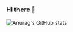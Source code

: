 ### Hi there 👋

![Anurag's GitHub stats](https://github-readme-stats.vercel.app/api?username=Anzai1026&theme=moltack&show_icons=true)
<picture>
  <source media="(prefers-color-scheme: dark)" srcset="https://user-images.githubusercontent.com/25423296/163456776-7f95b81a-f1ed-45f7-b7ab-8fa810d529fa.png">
